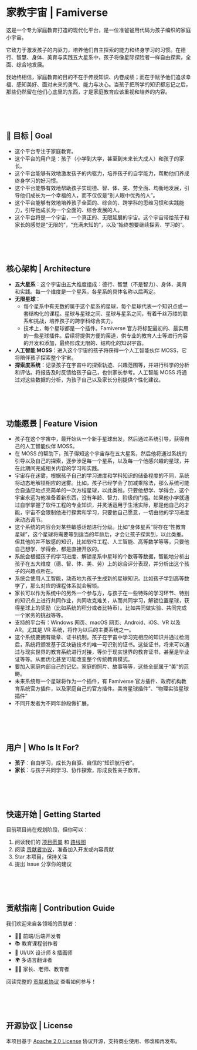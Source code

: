 # 家教宇宙 | Famiverse
这是一个专为家庭教育打造的现代化平台，是一位准爸爸用代码为孩子编织的家庭小宇宙。

它致力于激发孩子的内驱力，培养他们自主探索的能力和终身学习的习惯。在德行、智慧、身体、美育与实践五大星系中，孩子将像星际探险者一样自由探索，全面、综合地发展。  

我始终相信，家庭教育的目的不在于传授知识、内卷成绩；而在于赋予他们追求幸福、感知美好、面对未来的勇气、能力与决心。当孩子把所学的知识都忘记之后，那些仍然留在他们心底里的东西，才是家庭教育应该重视和培养的内容。

<br/><br/><br/>

## 🎯 目标 | Goal

- 这个平台专注于家庭教育。
- 这个平台的用户是：孩子（小学到大学，甚至到未来长大成人）和孩子的家长。
- 这个平台能够有效地激发孩子的内驱力，培养孩子的自学能力，帮助他们养成终身学习的好习惯。
- 这个平台能够有效地帮助孩子实现德、智、体、美、劳全面、均衡地发展，引导他们成长为一个幸福的人，而不仅仅是“别人眼中优秀的人”。
- 这个平台能够有效地培养孩子全面的、综合的、跨学科的思维习惯和实践能力，引导他成长为一个全面的、综合发展的人。
- 这个平台将是一个宇宙，一个真正的、无限延展的宇宙。这个宇宙带给孩子和家长的感觉是“无限的”，“充满未知的”，以及“始终想要继续探索、学习的”。

<br/><br/><br/>
  
## 核心架构 | Architecture
- **五大星系**：这个宇宙由五大维度组成：德行、智慧（不是智力）、身体、美育和实践。每一个维度是一个星系，各星系的具体名称以后再定。
- **无限星球**：
  - 每个星系中有无数的属于这个星系的星球，每个星球代表一个知识点或一套结构化的课程。星球与星球之间、星球与星系之间，有着千丝万缕的联系和挑战，培养孩子的跨学科综合实力。
  - 技术上，每个星球都是一个插件。Famiverse 官方将标配最初的、最实用的一些星球插件。后续将提供方便的渠道，供专业的教育人士等进行内容的开发和添加，最终形成无限的、结构化的知识宇宙。
- **人工智能 MOSS**：进入这个宇宙的孩子将获得一个人工智能伙伴 MOSS，它将陪伴孩子探索整个宇宙。
- **探索度系统**：记录孩子在宇宙中的探索轨迹、兴趣范围等，并进行科学的分析和评估。将报告及时反馈给孩子自己，也供家长参考。人工智能 MOSS 将通过对这些数据的分析，为孩子自己以及家长分别提供个性化建议。

<br/><br/><br/>

## 功能愿景 | Feature Vision
- 孩子在这个宇宙中，最开始从一个新手星球出发，然后通过系统引导，获得自己的人工智能伙伴 MOSS。
- 在 MOSS 的帮助下，孩子得知这个宇宙存在五大星系，然后他将通过系统的引导以及自己的探索，逐步涉足每一个星系，以及每一个他感兴趣的星球，并在此期间完成相关内容的学习和实践。
- 宇宙存在迷雾，根据孩子自己的学习进度和学科知识的储备程度的不同，系统将动态地解锁相应的迷雾。比如，孩子已经学会了加减乘除法，那么系统可能会自适应地点亮简单的一次方程星球，以此类推。只要他想学、学得会，这个宇宙永远为他准备着新东西，没有年龄、智力、阶级的门槛。如果他小学就通过自学掌握了软件工程的专业知识，并灵活运用于生活实际，那是他自己的才能，宇宙不会限制他进行探索和学习，只要他自己愿意，一切由他的学习进度来动态调节。
- 这个系统的内容会对某些敏感话题进行分级。比如“身体星系”将存在“性教育星球”，这个星球将需要等到适当的年龄后，才会让孩子探索到，以此类推。但其他的并不敏感的知识，比如软件工程、人工智能、高等数学等等，只要他自己想学、学得会，都是直接开放的。
- 系统会根据孩子的学习进度、解锁星系中星球的个数等等数据，智能地分析出孩子在五大维度（德、智、体、美、劳）上的综合评分表现，并分析出这个孩子的兴趣点所在。
- 系统会使用人工智能，动态地为孩子生成新的星球知识。比如孩子学到高等数学了，那么对应的课程体系就会解锁。
- 家长可以作为系统中的另外一个参与方，与孩子在一些特殊的学习环节、特别的知识点上进行共同作业，共同攻克难关，从而共同学习，解锁位置星球，获得星球上的奖励（比如系统的积分或者比特币）。比如共同做实验、共同完成一个家务的挑战等等。
- 支持的平台有：Windows 网页、macOS 网页、Android、iOS、VR 以及 AR。尤其是 VR 系统，将作为以后的主要系统之一。
- 这个系统要拥有徽章、证书机制。孩子在宇宙中学习完相应的知识并通过检测后，系统将颁发基于区块链技术的唯一可识别的证书。这些证书，将来可以通过与现实世界的教育系统进行对接，等价于现实世界的教育证书，甚至是毕业证等等。从而优化甚至可能改变整个传统教育模式。
- 要加入家庭内部自己的记忆。家庭的照片、故事等等，这些全部属于“美”的范畴。
- 未来系统每一个星球将作为一个插件，有 Famiverse 官方插件、政府机构教育系统官方插件，以及家庭自己的官方插件。美育星球插件”、“物理实验星球插件”
- 不同开发者为不同年龄段做扩展。

<br/><br/><br/>

## 用户 | Who Is It For?

- **孩子**：自由学习，成长为自驱、自信的“知识航行者”。
- **家长**：与孩子共同学习、协作探索，形成良性亲子教育。

<br/><br/><br/>

## 快速开始 | Getting Started

目前项目尚在规划阶段，但你可以：

1. 阅读我们的 [项目愿景](docs/vision.md) 和 [路线图](roadmap.md)
2. 阅读 [贡献者协议](CONTRIBUTING.md)，准备加入开发或内容贡献
3. Star 本项目，保持关注
4. 提出 Issue 分享你的建议

<br/><br/><br/>

## 贡献指南 | Contribution Guide

我们欢迎来自各领域的贡献者：

- 👨‍💻 前端/后端开发者
- 📚 教育课程创作者
- 🎨 UI/UX 设计师 & 插画师
- 🌍 多语言翻译者
- 👩‍🏫 家长、老师、教育者

阅读完整的 [贡献者协议](CONTRIBUTING.md) 查看如何参与！

<br/><br/><br/>

## 开源协议 | License

本项目基于 [Apache 2.0 License](LICENSE) 协议开源，支持商业使用、修改和再发布。


